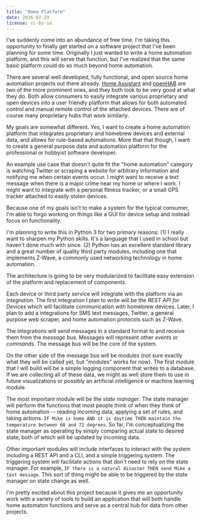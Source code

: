 ```yaml
---
title: "Home Platform"
date: 2016-07-29
license: cc-by-sa
---
```


I've suddenly come into an abundance of free time. I'm taking this opportunity to finally get started on a software project that I've been planning for some time. Originally I just wanted to write a home automation platform, and this will serve that function, but I've realized that the same basic platform could do so much beyond home automation. 

There are several well developed, fully functional, and open source home automation projects out there already. [Home Assistant](https://home-assistant.io) and [openHAB](http://www.openhab.org) are two of the more prominent ones, and they both look to be very good at what they do. Both allow consumers to easily integrate various proprietary and open devices into a user friendly platform that allows for both automated control and manual remote control of the attached devices. There are of course many proprietary hubs that work similarly. 

My goals are somewhat different. Yes, I want to create a home automation platform that integrates proprietary and homebrew devices and external data, and allows for rule-based automations. More that that though, I want to create a general purpose data and automation platform for the professional or hobbyist software developer. 

An example use case that doesn't quite fit the "home automation" category is watching Twitter or scraping a website for arbitrary information and notifying me when certain events occur. I might want to receive a text message when there is a major crime near my home or where I work. I might want to integrate with a personal fitness tracker, or a small GPS tracker attached to easily stolen devices. 

Because one of my goals isn't to make a system for the typical consumer, I'm able to forgo working on things like a GUI for device setup and instead focus on functionality.

I'm planning to write this in Python 3 for two primary reasons: (1) I really want to sharpen my Python skills. It's a language that I used in school but haven't done much with since. (2) Python has an excellent standard library and a great number of quality third party modules, including one that implements Z-Wave, a commonly used networking technology in home automation. 

The architecture is going to be very modularized to facilitate easy extension of the platform and replacement of components.

Each device or third party service will integrate with the platform via an _integration_. The first integration I plan to write will be the _REST API for Devices_ which will facilitate communication with homebrew devices. Later, I plan to add a integrations for SMS text messages, Twitter, a general purpose web scraper, and home automation protocols such as Z-Wave. 

The integrations will send messages in a standard format to and receive them from the _message bus_. Messages will represent other _events_ or _commands_. The message bus will be the core of the system. 

On the other side of the message bus will be _modules_ (not sure exactly what they will be called yet, but "modules" works for now). The first module that I will build will be a simple logging component that writes to a database. If we are collecting all of these data, we might as well store them to use in future visualizations or possibly an artificial intelligence or machine learning module. 

The most important module will be the _state manager_. The state manager will perform the functions that most people think of when they think of home automation -- reading incoming data, applying a set of rules, and taking actions. `IF Mike is home AND it is daytime THEN maintain the temperature between 68 and 72 degrees`. So far, I'm conceptualizing the state manager as operating by simply comparing actual state to desired state, both of which will be updated by incoming data. 

Other important modules will include interfaces to interact with the system including a REST API and a CLI, and a simple triggering system. The triggering system will facilitate actions that don't need to rely on the state manager. For example, `IF there is a natural disaster THEN send Mike a text message`. This sort of thing might be able to be triggered by the state manager on state change as well. 

I'm pretty excited about this project because it gives me an opportunity work with a variety of tools to build an application that will both handle home automaton functions and serve as a central hub for data from other projects.
